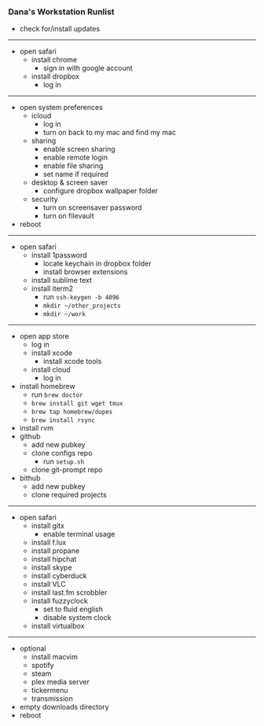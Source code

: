 ### Dana's Workstation Runlist

* check for/install updates

---

* open safari
  * install chrome
      * sign in with google account
  * install dropbox
      * log in

---

* open system preferences
  * icloud
     * log in
     * turn on back to my mac and find my mac
  * sharing
     * enable screen sharing
     * enable remote login
     * enable file sharing
     * set name if required
  * desktop & screen saver
     * configure dropbox wallpaper folder
  * security
     * turn on screensaver password
     * turn on filevault
* reboot

---

* open safari
  * install 1password
     * locate keychain in dropbox folder
     * install browser extensions
  * install sublime text
  * install iterm2
     * run `ssh-keygen -b 4096`
     * `mkdir ~/other_projects`
     * `mkdir ~/work`

---

* open app store
  * log in
  * install xcode
     * install xcode tools
  * install cloud
     * log in
* install homebrew
  * run `brew doctor`
  * `brew install git wget tmux`
  * `brew tap homebrew/dupes`
  * `brew install rsync`
* install rvm
* github
  * add new pubkey
  * clone configs repo
     * run `setup.sh`
  * clone git-prompt repo
* bithub
  * add new pubkey
  * clone required projects

---

* open safari
  * install gitx
     * enable terminal usage
  * install f.lux
  * install propane
  * install hipchat
  * install skype
  * install cyberduck
  * install VLC
  * install last.fm scrobbler
  * install fuzzyclock
     * set to fluid english
     * disable system clock
  * install virtualbox

---

* optional
  * install macvim
  * spotify
  * steam
  * plex media server
  * tickermenu
  * transmission
* empty downloads directory
* reboot
 